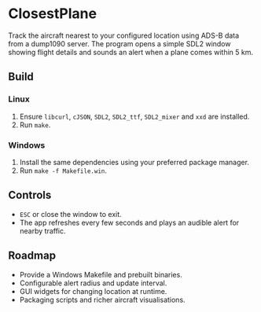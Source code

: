 # ClosestPlane

Track the aircraft nearest to your configured location using ADS-B data from a dump1090 server. The program opens a simple SDL2 window showing flight details and sounds an alert when a plane comes within 5 km.

## Build
### Linux
1. Ensure `libcurl`, `cJSON`, `SDL2`, `SDL2_ttf`, `SDL2_mixer` and `xxd` are installed.
2. Run `make`.

### Windows
1. Install the same dependencies using your preferred package manager.
2. Run `make -f Makefile.win`.

## Controls
- `ESC` or close the window to exit.
- The app refreshes every few seconds and plays an audible alert for nearby traffic.

## Roadmap
- Provide a Windows Makefile and prebuilt binaries.
- Configurable alert radius and update interval.
- GUI widgets for changing location at runtime.
- Packaging scripts and richer aircraft visualisations.
